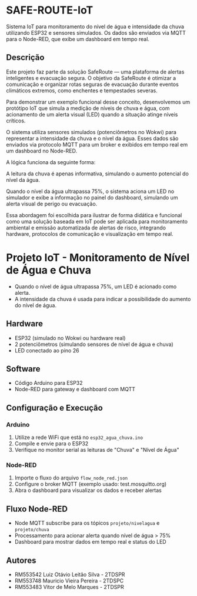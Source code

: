 # SAFE-ROUTE-IoT

Sistema IoT para monitoramento do nível de água e intensidade da chuva utilizando ESP32 e sensores simulados. Os dados são enviados via MQTT para o Node-RED, que exibe um dashboard em tempo real.

## Descrição

Este projeto faz parte da solução SafeRoute — uma plataforma de alertas inteligentes e evacuação segura. O objetivo da SafeRoute é otimizar a comunicação e organizar rotas seguras de evacuação durante eventos climáticos extremos, como enchentes e tempestades severas.

Para demonstrar um exemplo funcional desse conceito, desenvolvemos um protótipo IoT que simula a medição de níveis de chuva e água, com acionamento de um alerta visual (LED) quando a situação atinge níveis críticos.

O sistema utiliza sensores simulados (potenciômetros no Wokwi) para representar a intensidade da chuva e o nível da água. Esses dados são enviados via protocolo MQTT para um broker e exibidos em tempo real em um dashboard no Node-RED.

A lógica funciona da seguinte forma:

A leitura da chuva é apenas informativa, simulando o aumento potencial do nível da água.

Quando o nível da água ultrapassa 75%, o sistema aciona um LED no simulador e exibe a informação no painel do dashboard, simulando um alerta visual de perigo ou evacuação.

Essa abordagem foi escolhida para ilustrar de forma didática e funcional como uma solução baseada em IoT pode ser aplicada para monitoramento ambiental e emissão automatizada de alertas de risco, integrando hardware, protocolos de comunicação e visualização em tempo real.

# Projeto IoT - Monitoramento de Nível de Água e Chuva

- Quando o nível de água ultrapassa 75%, um LED é acionado como alerta.
- A intensidade da chuva é usada para indicar a possibilidade do aumento do nível de água.

## Hardware 

- ESP32 (simulado no Wokwi ou hardware real)
- 2 potenciômetros (simulando sensores de nível de água e chuva)
- LED conectado ao pino 26

## Software

- Código Arduino para ESP32
- Node-RED para gateway e dashboard com MQTT

## Configuração e Execução

### Arduino

1. Utilize a rede WiFi que está no `esp32_agua_chuva.ino`
2. Compile e envie para o ESP32
3. Verifique no monitor serial as leituras de "Chuva" e "Nível de Água"

### Node-RED

1. Importe o fluxo do arquivo `flow_node_red.json`
2. Configure o broker MQTT (exemplo usado: test.mosquitto.org)
3. Abra o dashboard para visualizar os dados e receber alertas

## Fluxo Node-RED

- Node MQTT subscribe para os tópicos `projeto/nivelagua` e `projeto/chuva`
- Processamento para acionar alerta quando nível de água > 75%
- Dashboard para mostrar dados em tempo real e status do LED

## Autores

- RM553542 Luiz Otávio Leitão Silva - 2TDSPR
- RM553748 Mauricio Vieira Pereira - 2TDSPC
- RM553483 Vitor de Melo Marques - 2TDSPR

